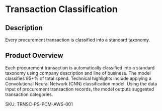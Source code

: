 # Transaction Classification

## Description
 Every procurement transaction is classified into a standard taxonomy. 

## Product Overview
  Each procurement transaction is automatically classified into a standard taxonomy using company description and line of business. The model classifies 95+% of total spend. Technical highlights include applying a Convolutional Neural Network (CNN) classification model. Using the data input of procurement transaction records, the model outputs suggested transaction categories.  
 
SKU: TRNSC-PS-PCM-AWS-001

